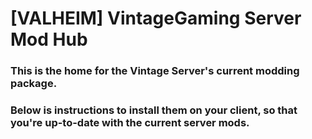 # [VALHEIM] VintageGaming Server Mod Hub

### This is the home for the Vintage Server's current modding package.
### Below is instructions to install them on your client, so that you're up-to-date with the current server mods.
